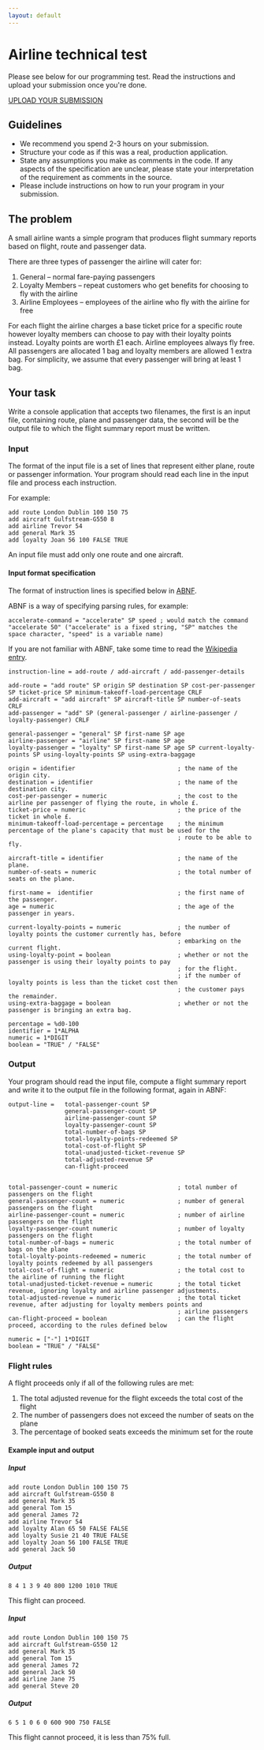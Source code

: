```yaml
---
layout: default
---
```


# Airline technical test

Please see below for our programming test. Read the instructions and upload your submission once you're done.

[UPLOAD YOUR SUBMISSION]()

## Guidelines

- We recommend you spend 2-3 hours on your submission.
- Structure your code as if this was a real, production application.
- State any assumptions you make as comments in the code. If any aspects of the specification are unclear, please state your interpretation of the requirement as comments in the source.
- Please include instructions on how to run your program in your submission.

## The problem

A small airline wants a simple program that produces flight summary reports based on flight, route and passenger data. 

There are three types of passenger the airline will cater for:

1. General – normal fare-paying passengers 
2. Loyalty Members – repeat customers who get benefits for choosing to fly with the airline
3. Airline Employees – employees of the airline who fly with the airline for free

For each flight the airline charges a base ticket price for a specific route however loyalty members can choose to pay with their loyalty points instead. Loyalty points are worth £1 each. Airline employees always fly free. All passengers are allocated 1 bag and loyalty members are allowed 1 extra bag. For simplicity, we assume that every passenger will bring at least 1 bag.

## Your task

Write a console application that accepts two filenames, the first is an input file, containing route, plane and passenger data, the second will be the output file to which the flight summary report must be written.

### Input

The format of the input file is a set of lines that represent either plane, route or passenger information. Your program should read each line in the input file and process each instruction. 

For example:

```
add route London Dublin 100 150 75
add aircraft Gulfstream-G550 8
add airline Trevor 54	
add general Mark 35			
add loyalty Joan 56 100 FALSE TRUE 	
```

An input file must add only one route and one aircraft.

#### Input format specification

The format of instruction lines is specified below in [ABNF](https://en.wikipedia.org/wiki/Augmented_Backus%E2%80%93Naur_Form).

ABNF is a way of specifying parsing rules, for example:

```
accelerate-command = "accelerate" SP speed ; would match the command "accelerate 50" ("accelerate" is a fixed string, "SP" matches the space character, "speed" is a variable name)
```

If you are not familiar with ABNF, take some time to read the [Wikipedia entry](https://en.wikipedia.org/wiki/Augmented_Backus%E2%80%93Naur_Form).

```
instruction-line = add-route / add-aircraft / add-passenger-details

add-route = "add route" SP origin SP destination SP cost-per-passenger SP ticket-price SP minimum-takeoff-load-percentage CRLF
add-aircraft = "add aircraft" SP aircraft-title SP number-of-seats CRLF
add-passenger = "add" SP (general-passenger / airline-passenger / loyalty-passenger) CRLF

general-passenger = "general" SP first-name SP age
airline-passenger = "airline" SP first-name SP age
loyalty-passenger = "loyalty" SP first-name SP age SP current-loyalty-points SP using-loyalty-points SP using-extra-baggage

origin = identifier								; the name of the origin city.
destination = identifier    					; the name of the destination city.
cost-per-passenger = numeric					; the cost to the airline per passenger of flying the route, in whole £.
ticket-price = numeric							; the price of the ticket in whole £.
minimum-takeoff-load-percentage = percentage    ; the minimum percentage of the plane's capacity that must be used for the 
												; route to be able to fly.

aircraft-title = identifier 					; the name of the plane.
number-of-seats = numeric						; the total number of seats on the plane.

first-name =  identifier						; the first name of the passenger.
age = numeric									; the age of the passenger in years.

current-loyalty-points = numeric				; the number of loyalty points the customer currently has, before
												; embarking on the current flight.
using-loyalty-point = boolean					; whether or not the passenger is using their loyalty points to pay 
												; for the flight. 
												; if the number of loyalty points is less than the ticket cost then
												; the customer pays the remainder.
using-extra-baggage	= boolean					; whether or not the passenger is bringing an extra bag.

percentage = %d0-100
identifier = 1*ALPHA 
numeric = 1*DIGIT
boolean = "TRUE" / "FALSE"
```

### Output

Your program should read the input file, compute a flight summary report and write it to the output file in the following format, again in ABNF:

```
output-line =   total-passenger-count SP	
                general-passenger-count SP 
				airline-passenger-count SP 
				loyalty-passenger-count SP 
				total-number-of-bags SP
				total-loyalty-points-redeemed SP	
				total-cost-of-flight SP 
				total-unadjusted-ticket-revenue	SP 
				total-adjusted-revenue SP 
				can-flight-proceed 


total-passenger-count = numeric 				; total number of passengers on the flight
general-passenger-count = numeric				; number of general passengers on the flight
airline-passenger-count = numeric				; number of airline passengers on the flight
loyalty-passenger-count numeric					; number of loyalty passengers on the flight
total-number-of-bags = numeric					; the total number of bags on the plane
total-loyalty-points-redeemed = numeric			; the total number of loyalty points redeemed by all passengers
total-cost-of-flight = numeric 					; the total cost to the airline of running the flight
total-unadjusted-ticket-revenue	= numeric		; the total ticket revenue, ignoring loyalty and airline passenger adjustments.
total-adjusted-revenue = numeric				; the total ticket revenue, after adjusting for loyalty members points and
												; airline passengers
can-flight-proceed = boolean					; can the flight proceed, according to the rules defined below

numeric = ["-"] 1*DIGIT
boolean = "TRUE" / "FALSE"
```

### Flight rules

A flight proceeds only if all of the following rules are met:

1. The total adjusted revenue for the flight exceeds the total cost of the flight
2. The number of passengers does not exceed the number of seats on the plane
3. The percentage of booked seats exceeds the minimum set for the route

#### Example input and output

##### Input
```
add route London Dublin 100 150 75
add aircraft Gulfstream-G550 8
add general Mark 35			
add general Tom 15			
add general James 72			
add airline Trevor 54			
add loyalty Alan 65 50 FALSE FALSE	
add loyalty Susie 21 40 TRUE FALSE	
add loyalty Joan 56 100 FALSE TRUE 	
add general Jack 50 			
```

##### Output
```
8 4 1 3 9 40 800 1200 1010 TRUE
```

This flight can proceed.
	
##### Input

```
add route London Dublin 100 150 75
add aircraft Gulfstream-G550 12
add general Mark 35			
add general Tom 15			
add general James 72			
add general Jack 50 			
add airline Jane 75			
add general Steve 20
```
	
##### Output

```
6 5 1 0 6 0 600 900 750 FALSE
```

This flight cannot proceed, it is less than 75% full.
